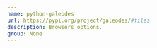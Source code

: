 ```yaml
---
name: python-galeodes
url: https://pypi.org/project/galeodes/#files
description: Browsers options.
group: None
---
```

